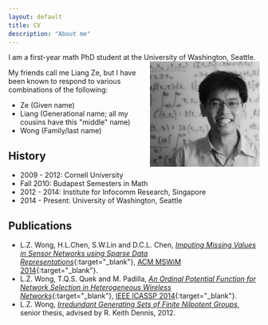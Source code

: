 ```yaml
---
layout: default
title: CV
description: "About me"
---
```


I am a first-year math PhD student at the University of Washington, Seattle. <img align="right" src="/images/photo.jpg" width="220" />

My friends call me Liang Ze, but I have been known to respond to various combinations of the following:

- Ze (Given name)
- Liang (Generational name; all my cousins have this "middle" name)
- Wong (Family/last name)

## History

- 2009 - 2012: Cornell University
- Fall 2010: Budapest Semesters in Math
- 2012 - 2014: Institute for Infocomm Research, Singapore
- 2014 - Present: University of Washington, Seattle

## Publications

- L.Z. Wong, H.L.Chen, S.W.Lin and D.C.L. Chen, [*Imputing Missing Values in Sensor Networks using Sparse Data Representations*](http://dx.doi.org/10.1145/2641798.2641816){:target="_blank"}, [ACM MSWiM 2014](http://mswimconf.com/2014/){:target="_blank"}.
- L.Z. Wong, T.Q.S. Quek and M. Padilla, [*An Ordinal Potential Function for Network Selection in Heterogeneous Wireless Networks*](http://dx.doi.org/10.1109/ICASSP.2014.6854780){:target="_blank"}, [IEEE ICASSP 2014](http://www.icassp2014.org/home.html){:target="_blank"}.
- L.Z. Wong, [*Irredundant Generating Sets of Finite Nilpotent Groups*](http://www.math.cornell.edu/files/Research/SeniorTheses/wongLiangThesis.pdf),  senior thesis, advised by R. Keith Dennis, 2012.
